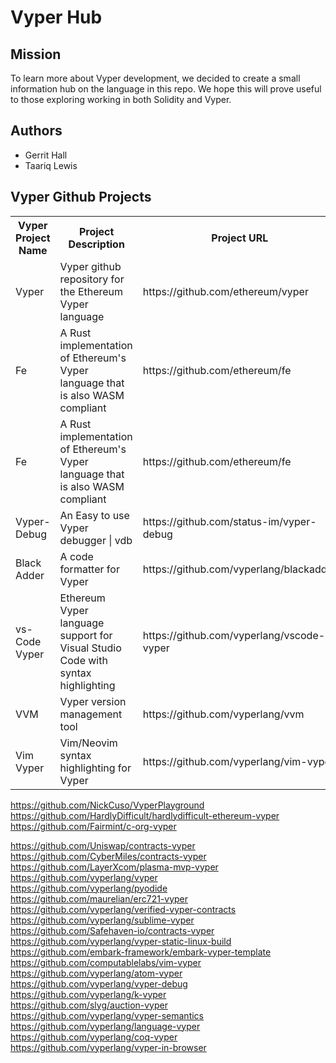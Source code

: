 # Vyper Hub

## Mission
To learn more about Vyper development, we decided to create a small information hub on the language in this repo. We hope this will prove useful to those exploring working in both Solidity and Vyper.

## Authors
* Gerrit Hall
* Taariq Lewis 


## Vyper Github Projects

<table>
  <tr>
    <th>Vyper Project Name</th>
    <th>Project Description</th>
    <th>Project URL</th>
  </tr>
  <tr>
    <td>Vyper</td>
    <td>Vyper github repository for the Ethereum Vyper language</td>
    <td>https://github.com/ethereum/vyper</td>
  </tr>
  <tr>
    <td>Fe</td>
    <td>A Rust implementation of Ethereum's Vyper language that is also WASM compliant</td>
    <td>https://github.com/ethereum/fe</td>
  </tr>
  <tr>
    <td>Fe</td>
    <td>A Rust implementation of Ethereum's Vyper language that is also WASM compliant</td>
    <td>https://github.com/ethereum/fe</td>
  </tr>
  <tr>
    <td>Vyper-Debug</td>
    <td>An Easy to use Vyper debugger | vdb</td>
    <td>https://github.com/status-im/vyper-debug</td>
  </tr>
  <tr>
    <td>Black Adder</td>
    <td>A code formatter for Vyper</td>
    <td>https://github.com/vyperlang/blackadder</td>
  </tr>
 <tr>
    <td>vs-Code Vyper</td>
    <td>Ethereum Vyper language support for Visual Studio Code with syntax highlighting</td>
    <td>https://github.com/vyperlang/vscode-vyper</td>
  </tr>
 <tr>
    <td>VVM</td>
    <td>Vyper version management tool</td>
    <td>https://github.com/vyperlang/vvm</td>
  </tr>
 <tr>
    <td>Vim Vyper</td>
    <td>Vim/Neovim syntax highlighting for Vyper</td>
    <td>https://github.com/vyperlang/vim-vyper</td>
  </tr>  
</table>


https://github.com/NickCuso/VyperPlayground                      
https://github.com/HardlyDifficult/hardlydifficult-ethereum-vyper
https://github.com/Fairmint/c-org-vyper                          

 
                           
https://github.com/Uniswap/contracts-vyper                       
https://github.com/CyberMiles/contracts-vyper                    
https://github.com/LayerXcom/plasma-mvp-vyper                    
https://github.com/vyperlang/vyper                               
https://github.com/vyperlang/pyodide                             
https://github.com/maurelian/erc721-vyper                        
https://github.com/vyperlang/verified-vyper-contracts            
https://github.com/vyperlang/sublime-vyper                       
https://github.com/Safehaven-io/contracts-vyper                  
https://github.com/vyperlang/vyper-static-linux-build            
https://github.com/embark-framework/embark-vyper-template        
https://github.com/computablelabs/vim-vyper                      
https://github.com/vyperlang/atom-vyper                          
https://github.com/vyperlang/vyper-debug                         
https://github.com/vyperlang/k-vyper                             
https://github.com/slyg/auction-vyper                            
https://github.com/vyperlang/vyper-semantics                     
https://github.com/vyperlang/language-vyper                      
https://github.com/vyperlang/coq-vyper                           
https://github.com/vyperlang/vyper-in-browser
